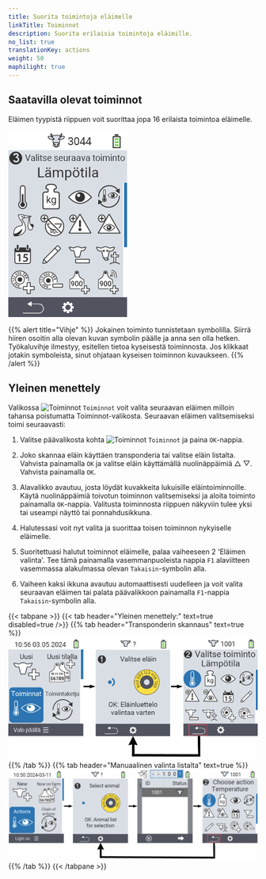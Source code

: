 ```yaml
---
title: Suorita toimintoja eläimelle
linkTitle: Toiminnot
description: Suorita erilaisia toimintoja eläimille.
no_list: true
translationKey: actions
weight: 50
maphilight: true
---
```

## Saatavilla olevat toiminnot

Eläimen tyypistä riippuen voit suorittaa jopa 16 erilaista toimintoa eläimelle.


<img src="images/menu2.png" alt="VitalControl Actions" title="Toiminnot" usemap="#workmap" class="maphilight" />

<map name="workmap">
  <area shape="rect" coords="3,100,60,165" alt="Lämpötila" title="Mittaa kuume eläimiltäsi&#10;Hiiren klikkaus: avaa dokumentaatio" href="/fi/docs/actions/measure-temperature/">
  <area shape="rect" coords="60,100,118,165" alt="Punnitus" title="Kirjaa eläintesi paino&#10;Hiiren klikkaus: avaa dokumentaatio" href="/fi/docs/actions/record-weight/">
  <area shape="rect" coords="118,100,174,165" alt="Arviointi" title="Arvioi eläimesi&#10;Hiiren klikkaus: avaa dokumentaatio" href="/fi/docs/actions/rating/">
  <area shape="rect" coords="174,100,230,165" alt="Toimintaketju" title="Sovella ja aseta toimintaketju&#10;Hiiren klikkaus: avaa dokumentaatio" href="/fi/docs/chain-of-actions/">
   <area shape="rect" coords="3,165,60,225" alt="Poikiminen" title="Rekisteröi poikiminen&#10;Hiiren klikkaus: avaa dokumentaatio" href="/fi/docs/actions/calving/">
   <area shape="rect" coords="60,165,120,225" alt="Kuivaus" title="Kuivaa lehmä tai lisää hänet tuoreiden lehmien listaan&#10;Hiiren klikkaus: avaa dokumentaatio" href="/fi/docs/actions/dry-off/">
   <area shape="rect" coords="120,165,175,225" alt="Hälytys" title="Lisää ja poista eläimiä hälytyslistalta&#10;Hiiren klikkaus: avaa dokumentaatio" href="/fi/docs/actions/alarm/">
   <area shape="rect" coords="175,165,230,225" alt="Tarkkailussa" title="Lisää eläimiä tarkkailulistalle tai poista niitä&#10;Hiiren klikkaus: avaa dokumentaatio" href="/fi/docs/actions/on-watch/">
   <area shape="rect" coords="3,225,60,280" alt="Eläimen historia" title="Katso eläimen historiaa&#10;Hiiren klikkaus: avaa dokumentaatio" href="/fi/docs/actions/animal-history/">
   <area shape="rect" coords="60,225,120,280" alt="Muokkaa" title="Muokkaa valitun eläimen tietoja&#10;Hiiren klikkaus: avaa dokumentaatio" href="/fi/docs/actions/edit/">
   <area shape="rect" coords="120,225,175,280" alt="Poista rekisteristä" title="Poista eläin rekisteristä&#10;Hiiren klikkaus: avaa dokumentaatio" href="/fi/docs/actions/unregister/">
   <area shape="rect" coords="175,225,230,280" alt="Eläimen menetys" title="Rekisteröi eläimen menetys&#10;Hiiren klikkaus: avaa dokumentaatio" href="/fi/docs/actions/animal-loss/">
   <area shape="rect" coords="3,280,60,337" alt="Yhdistä lähetin" title="Liitä lähetin eläimeen&#10;Hiiren klikkaus: avaa dokumentaatio" href="/fi/docs/actions/link-transponder/">
   <area shape="rect" coords="55,280,120,337" alt="Irrota lähetin" title="Poista lähetinyhteys eläimestä&#10;Hiiren klikkaus: avaa dokumentaatio" href="/fi/docs/actions/unlink-transponder/">
   <area shape="rect" coords="120,280,175,337" alt="Liitä eläimen tunnus manuaalisesti" title="Liitä kansallinen eläintunnus eläimeen, jolla ei ole kansallista eläintunnusta&#10;Hiiren klikkaus: avaa dokumentaatio" href="/fi/docs/actions/link-animal-id/#linkitä-eläimen-id">
   <area shape="rect" coords="175,280,230,337" alt="Liitä eläimen tunnus skannauksella" title="Liitä kansallinen eläintunnus eläimeen, jolla ei ole kansallista eläintunnusta&#10;Hiiren klikkaus: avaa dokumentaatio" href="/fi/docs/actions/link-animal-id/#linkitä-eläimen-id-elektroniseen-korvamerkkiskannaukseen">

<area shape="rect" coords="100,340,140,375" alt="Asetukset" title="Avaa asetukset&#10;Hiiren klikkaus: dokumentaatioon" href="/fi/docs/actions/setting/">
</map>

{{% alert title="Vihje" %}}
Jokainen toiminto tunnistetaan symbolilla. Siirrä hiiren osoitin alla olevan kuvan symbolin päälle ja anna sen olla hetken. Työkaluvihje ilmestyy, esitellen tietoa kyseisestä toiminnosta. Jos klikkaat jotakin symboleista, sinut ohjataan kyseisen toiminnon kuvaukseen.
{{% /alert %}}

## Yleinen menettely

Valikossa <img src="/icons/actions.svg" width="40" align="bottom" alt="Toiminnot" /> `Toiminnot` voit valita seuraavan eläimen milloin tahansa poistumatta Toiminnot-valikosta. Seuraavan eläimen valitsemiseksi toimi seuraavasti:

1. Valitse päävalikosta kohta <img src="/icons/actions.svg" width="40" align="bottom" alt="Toiminnot" /> `Toiminnot` ja paina `OK`-nappia.

2. Joko skannaa eläin käyttäen transponderia tai valitse eläin listalta. Vahvista painamalla `OK` ja valitse eläin käyttämällä nuolinäppäimiä △ ▽. Vahvista painamalla `OK`.

3. Alavalikko avautuu, josta löydät kuvakkeita lukuisille eläintoiminnoille. Käytä nuolinäppäimiä toivotun toiminnon valitsemiseksi ja aloita toiminto painamalla `OK`-nappia. Valitusta toiminnosta riippuen näkyviin tulee yksi tai useampi näyttö tai ponnahdusikkuna.

4. Halutessasi voit nyt valita ja suorittaa toisen toiminnon nykyiselle eläimelle.

5. Suoritettuasi halutut toiminnot eläimelle, palaa vaiheeseen 2 'Eläimen valinta'. Tee tämä painamalla vasemmanpuoleista nappia `F1` alaviitteen vasemmassa alakulmassa olevan `Takaisin`-symbolin alla.

6. Vaiheen kaksi ikkuna avautuu automaattisesti uudelleen ja voit valita seuraavan eläimen tai palata päävalikkoon painamalla `F1`-nappia `Takaisin`-symbolin alla.

{{< tabpane >}}
{{< tab header="Yleinen menettely:" text=true disabled=true />}}
{{% tab header="Transponderin skannaus" text=true %}}
![VitalControl: Valikko Toiminnot Yleinen menettely](images/next-animal-scan.png "Eläintoimintojen suorittaminen, valinta skannauksen kautta")
{{% /tab %}}
{{% tab header="Manuaalinen valinta listalta" text=true %}}
![VitalControl: Valikko Toiminnot Yleinen menettely](images/next-animal-manual-select.png "Eläintoimintojen suorittaminen, manuaalinen valinta")
{{% /tab %}}
{{< /tabpane >}}
